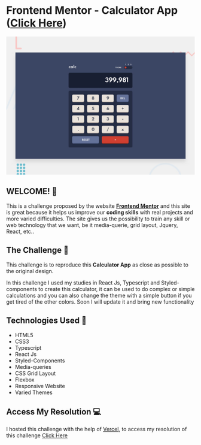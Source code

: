  # Frontend Mentor -  Calculator App ([Click Here](https://calculator-app-samueloliveiraa.vercel.app/))

![Design preview for  Calculator App ](/src/Images/desktop-preview.jpg)

## WELCOME! 👋

This is a challenge proposed by the website **[Frontend Mentor](https://www.frontendmentor.io)** and this site is great because it helps us improve our **coding skills** with real projects and more varied difficulties. The site gives us the possibility to train any skill or web technology that we want, be it media-querie, grid layout, Jquery, React, etc..

## The Challenge 🎯

This challenge is to reproduce this **Calculator App** as close as possible to the original design.

In this challenge I used my studies in React Js, Typescript and Styled-components to create this calculator, it can be used to do complex or simple calculations and you can also change the theme with a simple button if you get tired of the other colors. Soon I will update it and bring new functionality

## Technologies Used 🧩

* HTML5
* CSS3
* Typescript
* React Js
* Styled-Components
* Media-queries
* CSS Grid Layout
* Flexbox
* Responsive Website
* Varied Themes

## Access My Resolution 💻

   I hosted this challenge with the help of [Vercel](https://vercel.com), to access my resolution of this challenge [Click Here](https://calculator-app-samueloliveiraa.vercel.app/)


